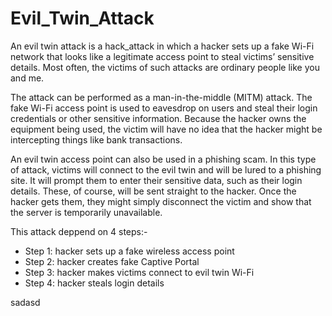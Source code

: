 # Evil_Twin_Attack

An evil twin attack is a hack_attack in which a hacker sets up a fake Wi-Fi network that looks like a legitimate access point to steal victims’ sensitive details. Most often, the victims of such attacks are ordinary people like you and me.

The attack can be performed as a man-in-the-middle (MITM) attack. The fake Wi-Fi access point is used to eavesdrop on users and steal their login credentials or other sensitive information. Because the hacker owns the equipment being used, the victim will have no idea that the hacker might be intercepting things like bank transactions.

An evil twin access point can also be used in a phishing scam. In this type of attack, victims will connect to the evil twin and will be lured to a phishing site. It will prompt them to enter their sensitive data, such as their login details. These, of course, will be sent straight to the hacker. Once the hacker gets them, they might simply disconnect the victim and show that the server is temporarily unavailable.

This attack deppend on 4 steps:-
* Step 1: hacker sets up a fake wireless access point
* Step 2: hacker creates fake Captive Portal
* Step 3: hacker makes victims connect to evil twin Wi-Fi
* Step 4: hacker steals login details


sadasd

